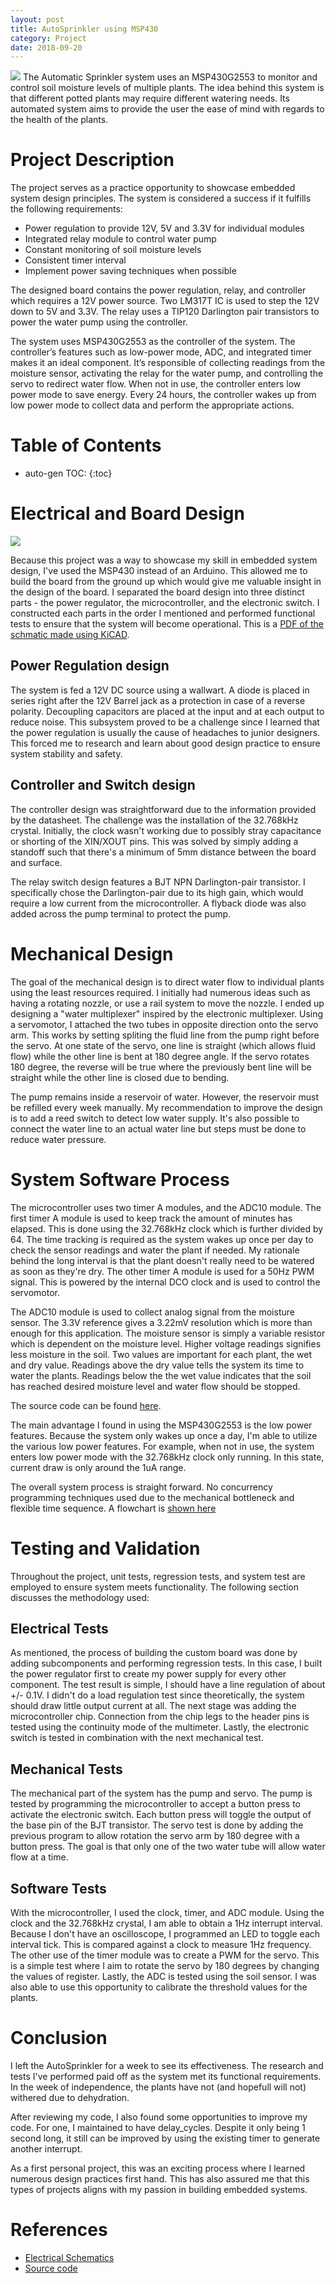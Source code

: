 ```yaml
---
layout: post
title: AutoSprinkler using MSP430
category: Project
date: 2018-09-20
---
```

<img src="/assets/images/fulls/autosprinkler.JPG" class="fit image"> The Automatic Sprinkler system uses an MSP430G2553 to monitor and control soil moisture levels of multiple plants. The idea behind this system is that different potted plants may require different watering needs. Its automated system aims to provide the user the ease of mind with regards to the health of the plants. 

# Project Description

The project serves as a practice opportunity to showcase embedded system design principles. The system is considered a success if it fulfills the following requirements:

* Power regulation to provide 12V, 5V and 3.3V for individual modules
* Integrated relay module to control water pump
* Constant monitoring of soil moisture levels
* Consistent timer interval
* Implement power saving techniques when possible

The designed board contains the power regulation, relay, and controller which requires a 12V power source. Two LM317T IC is used to step the 12V down to 5V and 3.3V. The relay uses a TIP120 Darlington pair transistors to power the water pump using the controller. 


The system uses MSP430G2553 as the controller of the system. The controller’s features such as low-power mode, ADC, and integrated timer makes it an ideal component. It’s responsible of collecting readings from the moisture sensor, activating the relay for the water pump, and controlling the servo to redirect water flow. When not in use, the controller enters low power mode to save energy. Every 24 hours, the controller wakes up from low power mode to collect data and perform the appropriate actions.

# Table of Contents
* auto-gen TOC:
{:toc}

# Electrical and Board Design

<img src="\assets\Autosprinkler-files\board.JPG" class="fit image">

Because this project was a way to showcase my skill in embedded system design, I've used the MSP430 instead of an Arduino. This allowed me to build the board from the ground up which would give me valuable insight in the design of the board. I separated the board design into three distinct parts - the power regulator, the microcontroller, and the electronic switch. I constructed each parts in the order I mentioned and performed functional tests to ensure that the system will become operational. This is a [PDF of the schmatic made using KiCAD](\assets\Autosprinkler-files\AutoSprinkler_schematics.pdf).

## Power Regulation design

The system is fed a 12V DC source using a wallwart. A diode is placed in series right after the 12V Barrel jack as a protection in case of a reverse polarity. Decoupling capacitors are placed at the input and at each output to reduce noise. This subsystem proved to be a challenge since I learned that the power regulation is usually the cause of headaches to junior designers. This forced me to research and learn about good design practice to ensure system stability and safety.

## Controller and Switch design

The controller design was straightforward due to the information provided by the datasheet. The challenge was the installation of the 32.768kHz crystal. Initially, the clock wasn't working due to possibly stray capacitance or shorting of the XIN/XOUT pins. This was solved by simply adding a standoff such that there's a minimum of 5mm distance between the board and surface.

The relay switch design features a BJT NPN Darlington-pair transistor. I specifically chose the Darlington-pair due to its high gain, which would require a low current from the microcontroller. A flyback diode was also added across the pump terminal to protect the pump.

# Mechanical Design

The goal of the mechanical design is to direct water flow to individual plants using the least resources required. I initially had numerous ideas such as having a rotating nozzle, or use a rail system to move the nozzle. I ended up designing a "water multiplexer" inspired by the electronic multiplexer. Using a servomotor, I attached the two tubes in opposite direction onto the servo arm. This works by setting spliting the fluid line from the pump right before the servo. At one state of the servo, one line is straight (which allows fluid flow) while the other line is bent at 180 degree angle. If the servo rotates 180 degree, the reverse will be true where the previously bent line will be straight while the other line is closed due to bending.

The pump remains inside a reservoir of water. However, the reservoir must be refilled every week manually. My recommendation to improve the design is to add a reed switch to detect low water supply. It's also possible to connect the water line to an actual water line but steps must be done to reduce water pressure.

# System Software Process

The microcontroller uses two timer A modules, and the ADC10 module. The first timer A module is used to keep track the amount of minutes has elapsed. This is done using the 32.768kHz clock which is further divided by 64. The time tracking is required as the system wakes up once per day to check the sensor readings and water the plant if needed. My rationale behind the long interval is that the plant doesn't really need to be watered as soon as they're dry. The other timer A module is used for a 50Hz PWM signal. This is powered by the internal DCO clock and is used to control the servomotor. 

The ADC10 module is used to collect analog signal from the moisture sensor. The 3.3V reference gives a 3.22mV resolution which is more than enough for this application. The moisture sensor is simply a variable resistor which is dependent on the moisture level. Higher voltage readings signifies less moisture in the soil. Two values are important for each plant, the wet and dry value. Readings above the dry value tells the system its time to water the plants. Readings below the the wet value indicates that the soil has reached desired moisture level and water flow should be stopped.

The source code can be found [here](https://github.com/jayvelayo/AutoSprinkler).

The main advantage I found in using the MSP430G2553 is the low power features. Because the system only wakes up once a day, I'm able to utilize the various low power features. For example, when not in use, the system enters low power mode with the 32.768kHz clock only running. In this state, current draw is only around the 1uA range.

The overall system process is straight forward. No concurrency programming techniques used due to the mechanical bottleneck and flexible time sequence. A flowchart is [shown here](\assets\Autosprinkler-files\Flowchart.png)

# Testing and Validation

Throughout the project, unit tests, regression tests, and system test are employed to ensure system meets functionality. The following section discusses the methodology used:

## Electrical Tests

As mentioned, the process of building the custom board was done by adding subcomponents and performing regression tests. In this case, I built the power regulator first to create my power supply for every other component. The test result is simple, I should have a line regulation of about +/- 0.1V. I didn't do a load regulation test since theoretically, the system should draw little output current at all. The next stage was adding the microcontroller chip. Connection from the chip legs to the header pins is tested using the continuity mode of the multimeter. Lastly, the electronic switch is tested in combination with the next mechanical test.

## Mechanical Tests

The mechanical part of the system has the pump and servo. The pump is tested by programming the microcontroller to accept a button press to activate the electronic switch. Each button press will toggle the output of the base pin of the BJT transistor. The servo test is done by adding the previous program to allow rotation the servo arm by 180 degree with a button press. The goal is that only one of the two water tube will allow water flow at a time.

## Software Tests

With the microcontroller, I used the clock, timer, and ADC module. Using the clock and the 32.768kHz crystal, I am able to obtain a 1Hz interrupt interval. Because I don't have an oscilloscope, I programmed an LED to toggle each interval tick. This is compared against a clock to measure 1Hz frequency. The other use of the timer module was to create a PWM for the servo. This is a simple test where I aim to rotate the servo by 180 degrees by changing the values of register. Lastly, the ADC is tested using the soil sensor. I was also able to use this opportunity to calibrate the threshold values for the plants.

# Conclusion

I left the AutoSprinkler for a week to see its effectiveness. The research and tests I've performed paid off as the system met its functional requirements. In the week of independence, the plants have not (and hopefull will not) withered due to dehydration.

After reviewing my code, I also found some opportunities to improve my code. For one, I maintained to have delay_cycles. Despite it only being 1 second long, it still can be improved by using the existing timer to generate another interrupt.

As a first personal project, this was an exciting process where I learned numerous design practices first hand. This has also assured me that this types of projects aligns with my passion in building embedded systems.

# References

* [Electrical Schematics](\assets\Autosprinkler-files\AutoSprinkler_schematics.pdf)
* [Source code](https://github.com/jayvelayo/AutoSprinkler)


